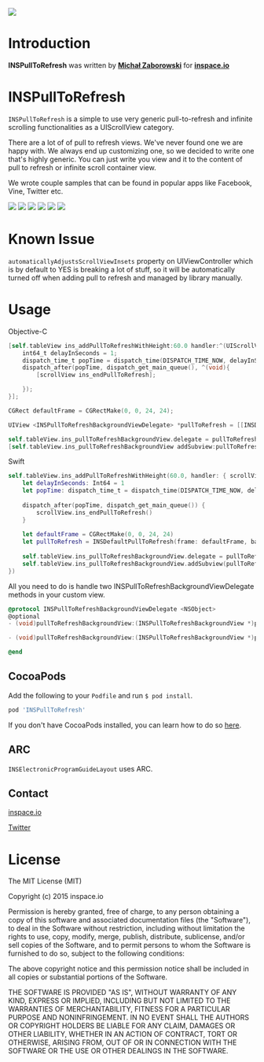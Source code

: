 [![](http://inspace.io/github-cover.jpg)](http://inspace.io)

# Introduction

**INSPullToRefresh** was written by **[Michał Zaborowski](https://github.com/m1entus)** for **[inspace.io](http://inspace.io)**

# INSPullToRefresh

`INSPullToRefresh` is a simple to use very generic pull-to-refresh and infinite scrolling functionalities as a UIScrollView category.

There are a lot of of pull to refresh views. We've never found one we are happy with. We always end up customizing one, so we decided to write one that's highly generic. You can just write you view and it to the content of pull to refresh or infinite scroll container view.

We wrote couple samples that can be found in popular apps like Facebook, Vine, Twitter etc.

[![](https://raw.github.com/inspace-io/INSPullToRefresh/master/Screens/animation.gif)](https://raw.github.com/inspace-io/INSPullToRefresh/master/Screens/animation.gif)
[![](https://raw.github.com/inspace-io/INSPullToRefresh/master/Screens/animation1.gif)](https://raw.github.com/inspace-io/INSPullToRefresh/master/Screens/animation1.gif)
[![](https://raw.github.com/inspace-io/INSPullToRefresh/master/Screens/1.png)](https://raw.github.com/inspace-io/INSPullToRefresh/master/Screens/1.png)
[![](https://raw.github.com/inspace-io/INSPullToRefresh/master/Screens/2.png)](https://raw.github.com/inspace-io/INSPullToRefresh/master/Screens/2.png)
[![](https://raw.github.com/inspace-io/INSPullToRefresh/master/Screens/3.png)](https://raw.github.com/inspace-io/INSPullToRefresh/master/Screens/3.png)
[![](https://raw.github.com/inspace-io/INSPullToRefresh/master/Screens/4.png)](https://raw.github.com/inspace-io/INSPullToRefresh/master/Screens/4.png)


# Known Issue

`automaticallyAdjustsScrollViewInsets` property on UIViewController which is by default to YES is breaking a lot of stuff, so it will be automatically turned off when adding pull to refresh and managed by library manually.

# Usage

Objective-C

```objective-c
[self.tableView ins_addPullToRefreshWithHeight:60.0 handler:^(UIScrollView *scrollView) {
    int64_t delayInSeconds = 1;
    dispatch_time_t popTime = dispatch_time(DISPATCH_TIME_NOW, delayInSeconds * NSEC_PER_SEC);
    dispatch_after(popTime, dispatch_get_main_queue(), ^(void){
        [scrollView ins_endPullToRefresh];

    });
}];

CGRect defaultFrame = CGRectMake(0, 0, 24, 24);

UIView <INSPullToRefreshBackgroundViewDelegate> *pullToRefresh = [[INSDefaultPullToRefresh alloc] initWithFrame:defaultFrame backImage:[UIImage imageNamed:@"circleLight"] frontImage:[UIImage imageNamed:@"circleDark"]];

self.tableView.ins_pullToRefreshBackgroundView.delegate = pullToRefresh;
[self.tableView.ins_pullToRefreshBackgroundView addSubview:pullToRefresh];
```

Swift

```swift
self.tableView.ins_addPullToRefreshWithHeight(60.0, handler: { scrollView in
    let delayInSeconds: Int64 = 1
    let popTime: dispatch_time_t = dispatch_time(DISPATCH_TIME_NOW, delayInSeconds * Int64(NSEC_PER_SEC));
    
    dispatch_after(popTime, dispatch_get_main_queue()) {
        scrollView.ins_endPullToRefresh()
    }
    
    let defaultFrame = CGRectMake(0, 0, 24, 24)
    let pullToRefresh = INSDefaultPullToRefresh(frame: defaultFrame, backImage: UIImage(named: "default_child"), frontImage: UIImage(named: "default_user"))
    
    self.tableView.ins_pullToRefreshBackgroundView.delegate = pullToRefresh
    self.tableView.ins_pullToRefreshBackgroundView.addSubview(pullToRefresh)
})
```

All you need to do is handle two INSPullToRefreshBackgroundViewDelegate methods in your custom view.

```objective-c
@protocol INSPullToRefreshBackgroundViewDelegate <NSObject>
@optional
- (void)pullToRefreshBackgroundView:(INSPullToRefreshBackgroundView *)pullToRefreshBackgroundView didChangeState:(INSPullToRefreshBackgroundViewState)state;

- (void)pullToRefreshBackgroundView:(INSPullToRefreshBackgroundView *)pullToRefreshBackgroundView didChangeTriggerStateProgress:(CGFloat)progress;

@end
```

## CocoaPods

Add the following to your `Podfile` and run `$ pod install`.

``` ruby
pod 'INSPullToRefresh'
```

If you don't have CocoaPods installed, you can learn how to do so [here](http://cocoapods.org).

## ARC

`INSElectronicProgramGuideLayout` uses ARC.

## Contact

[inspace.io](http://inspace.io)

[Twitter](https://twitter.com/inspace_io)

# License

The MIT License (MIT)

Copyright (c) 2015 inspace.io

Permission is hereby granted, free of charge, to any person obtaining a copy
of this software and associated documentation files (the "Software"), to deal
in the Software without restriction, including without limitation the rights
to use, copy, modify, merge, publish, distribute, sublicense, and/or sell
copies of the Software, and to permit persons to whom the Software is
furnished to do so, subject to the following conditions:

The above copyright notice and this permission notice shall be included in all
copies or substantial portions of the Software.

THE SOFTWARE IS PROVIDED "AS IS", WITHOUT WARRANTY OF ANY KIND, EXPRESS OR
IMPLIED, INCLUDING BUT NOT LIMITED TO THE WARRANTIES OF MERCHANTABILITY,
FITNESS FOR A PARTICULAR PURPOSE AND NONINFRINGEMENT. IN NO EVENT SHALL THE
AUTHORS OR COPYRIGHT HOLDERS BE LIABLE FOR ANY CLAIM, DAMAGES OR OTHER
LIABILITY, WHETHER IN AN ACTION OF CONTRACT, TORT OR OTHERWISE, ARISING FROM,
OUT OF OR IN CONNECTION WITH THE SOFTWARE OR THE USE OR OTHER DEALINGS IN THE
SOFTWARE.

